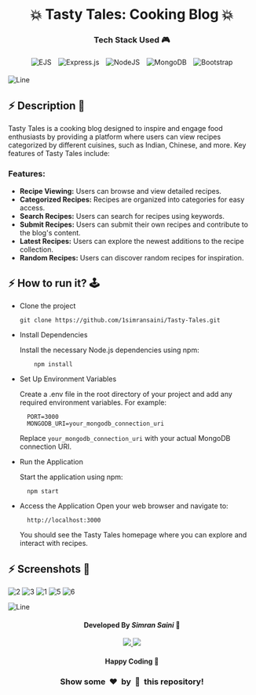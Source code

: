 <h1 align='center'><b>💥 Tasty Tales: Cooking Blog 💥</b></h1>

<!-- -------------------------------------------------------------------------------------------------------------- -->

<h3 align='center'>Tech Stack Used 🎮</h3>
<!-- enlist all the technologies used to create this project from them (Remove comment using 'ctrl+z' or 'command+z') -->
<div align="center">
  <img src="https://img.shields.io/badge/ejs-%23000000.svg?style=for-the-badge&logo=ejs&logoColor=white" alt="EJS" style="margin: 5px;" />
  <img src="https://img.shields.io/badge/express.js-%23404d59.svg?style=for-the-badge&logo=express&logoColor=%2361DAFB" alt="Express.js" style="margin: 5px;"/>
  <img src="https://img.shields.io/badge/node.js-6DA55F?style=for-the-badge&logo=node.js&logoColor=white" alt="NodeJS" style="margin: 5px;"/>
  <img src="https://img.shields.io/badge/mongodb-%234ea94b.svg?style=for-the-badge&logo=mongodb&logoColor=white" alt="MongoDB" style="margin: 5px;"/>
  <img src="https://img.shields.io/badge/bootstrap-%23563d7c.svg?style=for-the-badge&logo=bootstrap&logoColor=white" alt="Bootstrap" style="margin: 5px;"/>
</div>



  <!-- ![HTML5](https://img.shields.io/badge/html5-%23E34F26.svg?style=for-the-badge&logo=html5&logoColor=white) -->
  <!-- ![CSS3](https://img.shields.io/badge/css3-%231572B6.svg?style=for-the-badge&logo=css3&logoColor=white) -->
  <!-- ![Bootstrap](https://img.shields.io/badge/bootstrap-%238511FA.svg?style=for-the-badge&logo=bootstrap&logoColor=white) -->
  <!-- ![JavaScript](https://img.shields.io/badge/javascript-%23323330.svg?style=for-the-badge&logo=javascript&logoColor=%23F7DF1E) -->
  <!-- ![jQuery](https://img.shields.io/badge/jquery-%230769AD.svg?style=for-the-badge&logo=jquery&logoColor=white) -->
  <!-- ![React](https://img.shields.io/badge/react-%2320232a.svg?style=for-the-badge&logo=react&logoColor=%2361DAFB) -->
  <!-- ![Redux](https://img.shields.io/badge/redux-%23593d88.svg?style=for-the-badge&logo=redux&logoColor=white) -->
  <!-- ![TailwindCSS](https://img.shields.io/badge/tailwindcss-%2338B2AC.svg?style=for-the-badge&logo=tailwind-css&logoColor=white) -->
  <!-- ![Web3.js](https://img.shields.io/badge/web3.js-F16822?style=for-the-badge&logo=web3.js&logoColor=white) -->
   <!--![Express.js](https://img.shields.io/badge/express.js-%23404d59.svg?style=for-the-badge&logo=express&logoColor=%2361DAFB) -->
  <!-- ![Angular.js](https://img.shields.io/badge/angular.js-%23E23237.svg?style=for-the-badge&logo=angularjs&logoColor=white) -->
  <!-- ![Next JS](https://img.shields.io/badge/Next-black?style=for-the-badge&logo=next.js&logoColor=white) -->
  <!-- ![NodeJS](https://img.shields.io/badge/node.js-6DA55F?style=for-the-badge&logo=node.js&logoColor=white) -->
  <!-- ![Vue.js](https://img.shields.io/badge/vuejs-%2335495e.svg?style=for-the-badge&logo=vuedotjs&logoColor=%234FC08D) -->
  <!-- ![MongoDB](https://img.shields.io/badge/MongoDB-%234ea94b.svg?style=for-the-badge&logo=mongodb&logoColor=white) -->


![Line](https://github.com/Avdhesh-Varshney/WebMasterLog/assets/114330097/4b78510f-a941-45f8-a9d5-80ed0705e847)

<!-- -------------------------------------------------------------------------------------------------------------- -->

## :zap: Description 📃

<div>
  <!-- <p>Add Description of the project</p> -->
    <p>
Tasty Tales is a cooking blog designed to inspire and engage food enthusiasts by providing a platform where users can view recipes categorized by different cuisines, such as Indian, Chinese, and more. Key features of Tasty Tales include:


  ###   Features:
- **Recipe Viewing:** Users can browse and view detailed recipes.
- **Categorized Recipes:** Recipes are organized into categories for easy access.
- **Search Recipes:** Users can search for recipes using keywords.
- **Submit Recipes:** Users can submit their own recipes and contribute to the blog's content.
- **Latest Recipes:** Users can explore the newest additions to the recipe collection.
- **Random Recipes:** Users can discover random recipes for inspiration.
    </p>
</div>


<!-- -------------------------------------------------------------------------------------------------------------- -->

## :zap: How to run it? 🕹️

<!-- Add steps how to run this project -->
- Clone the project
  ```
  git clone https://github.com/1simransaini/Tasty-Tales.git
  ```
- Install Dependencies
  
  Install the necessary Node.js dependencies using npm:
  ```
      npm install
  ```

- Set Up Environment Variables

  Create a .env file in the root directory of your project and add any required environment variables. For example:
  ```
    PORT=3000
    MONGODB_URI=your_mongodb_connection_uri
  ```
  Replace `your_mongodb_connection_uri` with your actual MongoDB connection URI.

- Run the Application

  Start the application using npm:
  ```
    npm start
  ```
- Access the Application
  Open your web browser and navigate to:
  ```
    http://localhost:3000
  ```
  You should see the Tasty Tales homepage where you can explore and interact with recipes.


<!-- -------------------------------------------------------------------------------------------------------------- -->

## :zap: Screenshots 📸
<!-- add the screenshot of the project (Mandatory) -->
![2](https://github.com/user-attachments/assets/3d79db04-f039-4f65-880c-728bc516941a)
![3](https://github.com/user-attachments/assets/4274946a-cd18-4116-8e3a-762634d70cb8)
![1](https://github.com/user-attachments/assets/dddf7959-eee8-406f-8df4-d64089edb13f)
![5](https://github.com/user-attachments/assets/be7b0bd7-f029-49d5-a813-a5aa461bef8d)
![6](https://github.com/user-attachments/assets/5b591fb5-560f-48f9-86ed-2c00fbadf18b)


![Line](https://github.com/Avdhesh-Varshney/WebMasterLog/assets/114330097/4b78510f-a941-45f8-a9d5-80ed0705e847)

<!-- -------------------------------------------------------------------------------------------------------------- -->

<h4 align='center'>Developed By <b><i>Simran Saini</i></b> 👩</h4>
<p align='center'>
  <a href='https://www.linkedin.com/in/1simransaini/'>
    <img src='https://img.shields.io/badge/linkedin-%230077B5.svg?style=for-the-badge&logo=linkedin&logoColor=white' />
  </a>
  <a href='https://github.com/1simransaini'>
    <img src='https://img.shields.io/badge/github-%23121011.svg?style=for-the-badge&logo=github&logoColor=white' />
  </a>
</p>

<h4 align='center'>Happy Coding 👩</h4>

<h3 align="center">Show some &nbsp;❤️&nbsp; by &nbsp;🌟&nbsp; this repository!</h3>
